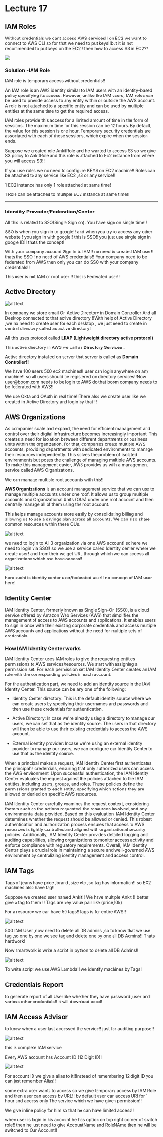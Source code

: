 # Lecture 17

## IAM Roles

Without credentials we cant access AWS services!! on EC2 we want to connect to AWS CLI so for that we need to put keys!!but it is not recommended to put keys on the EC2!! then how to access S3 in  EC2??

![](image.png)


### Solution -IAM Role
IAM role is temporary access without credentials!!

An IAM role is an AWS identity similar to IAM users with an identity-based policy specifying its access. However, unlike the IAM users, IAM roles can be used to provide access to any entity within or outside the AWS account. A role is not attached to a specific entity and can be used by multiple entities at the same time to get the required access.


IAM roles provide this access for a limited amount of time in the form of sessions. The maximum time for this session can be 12 hours. By default, the value for this session is one hour. Temporary security credentials are associated with each of these sessions, which expire when the session ends.

Suppose we created role AnkitRole and he wanted to access S3 so we give S3 policy to AnkitRole and this role is attached to Ec2 instance from where you will access S3!!

If you use roles we no need to configure KEYS on EC2 machine!!
Roles can be attached to any service like EC2 ,s3 or any service!!

1 EC2 instance has only 1 role attached at same time!

1 Role can be attached to multiple EC2 instance at same time!! 

---
### Idendity Provoder/Federation/Center

All this is related to SSO(Single Sign on). You have sign on single time!!

SSO is when you sign in to google!! and when you try to access any other website ! you sign in with google!! this is SSO!! you just use single sign in google ID!! thats the concept!

With your company account Sign in to IAM!! no need to created IAM user!! thats the SSO!!
no need of AWS credentials!! Your company need to be federated from AWS then only you can do SSO with your company credentials!!

This user is not IAM or root user !! this is Federated user!!

## Active Directory

![alt text](image-1.png)

In company we store email On Active Directory in Domain Controller And all Desktop connected to that active directory !!With help of Active Directory ,we no need to create user for each desktop , we just need to create in central directory called as active directory!

All this uses protocol called __LDAP (Lightweight directory active protocol)__

This active directory in AWS we call as __Directory Services .__

Active directory installed on server that server is called as __Domain Controller!!__

We have 100 users 500 ec2 machines!! user can login anywhere on any machine!! so all users should be registered on directory services!!Now user@boom.com needs to be login to AWS do that boom company needs to be federated with AWS!!

We use Okta and OAuth in real time!!There also we create user like we created in Active Directory and login by that !!

## AWS Organizations

As companies scale and expand, the need for efficient management and control over their digital infrastructure becomes increasingly important. This creates a need for isolation between different departments or business units within the organization. For that, companies create multiple AWS accounts, providing departments with dedicated environments to manage their resources independently. This solves the problem of isolated environments but poses the challenge of managing multiple AWS accounts. To make this management easier, AWS provides us with a management service called AWS Organizations.

We can manage multiple root accounts with this!!

__AWS Organizations__ is an account management service that we can use to manage multiple accounts under one roof. It allows us to group multiple accounts and Organizational Units (OUs) under one root account and then centrally manage all of them using the root account.

This helps manage accounts more easily by consolidating billing and allowing us to use a savings plan across all accounts. We can also share common resources within these OUs.


![alt text](image-2.png)

we need to login to All 3 organization via one AWS account! so here we need to login via SSO!! so we use a service called Identity center where we create user! and from their we get URL through which we can access all organizations which she have access!!


![alt text](image-4.png)

here suchi is identity center user/federated user!! no concept of IAM user here!!
## Identity Center
IAM Identity Center, formerly known as Single Sign-On (SSO), is a cloud service offered by Amazon Web Services (AWS) that simplifies the management of access to AWS accounts and applications. It enables users to sign in once with their existing corporate credentials and access multiple AWS accounts and applications without the need for multiple sets of credentials.

### How IAM Identity Center works
IAM Identity Center uses IAM roles to give the requesting entities permissions to AWS services/resources. We start with assigning a permission set. For each permission set IAM Identity Center creates an IAM role with the corresponding policies in each account.

For the authentication part, we need to add an identity source in the IAM Identity Center. This source can be any one of the following:

- Identity Center directory: This is the default identity source where we can create users by specifying their usernames and passwords and then use these credentials for authentication.

- Active Directory: In case we're already using a directory to manage our users, we can set that as the identity source. The users in that directory will then be able to use their existing credentials to access the AWS account.

- External identity provider: Incase we're using an external identity provider to manage our users, we can configure our Identity Center to use that as the identity source.

When a principal makes a request, IAM Identity Center first authenticates the principal's credentials, ensuring that only authorized users can access the AWS environment. Upon successful authentication, the IAM Identity Center evaluates the request against the policies attached to the IAM entities, including users, groups, and roles. These policies define the permissions granted to each entity, specifying which actions they are allowed or denied on specific AWS resources.

IAM Identity Center carefully examines the request context, considering factors such as the actions requested, the resources involved, and any environmental data provided. Based on this evaluation, IAM Identity Center determines whether the request should be allowed or denied. This robust authentication and authorization process ensures that access to AWS resources is tightly controlled and aligned with organizational security policies. Additionally, IAM Identity Center provides detailed logging and auditing capabilities, allowing organizations to monitor access activity and enforce compliance with regulatory requirements. Overall, IAM Identity Center plays a crucial role in maintaining a secure and well-governed AWS environment by centralizing identity management and access control.

## IAM Tags
Tags of jeans have price ,brand ,size etc ,so tag has information!! so EC2 machines also have tag!!

Suppose we created user named Ankit!! We have multiple Ankit !! better give a tag to them !! Tags are key value pair like
(price,10k)

For a resource we can have 50 tags!!Tags is for entire AWS!!


![alt text](image-3.png)

500 IAM User ,now need to delete all DB admins ,so to know that we use tag ,so one by one we see tag and delete one by one all DB Admins!! Thats hardwork!

Now smartwork is write a script in python to delete all DB Admins!!

![alt text](image-5.png)

To write script we use AWS Lambda!! we identify machines by Tags!

## Credentials Report
 to generate report of all User like whether they have password ,user and various other credentials!! it will download excel!

 ## IAM Access Advisor
 to know when a user last accessed the service!! just for auditing purpose!! 


![alt text](image-6.png)

this is complete IAM service

Every AWS account has Account ID (12 Digit ID)!

![alt text](image-7.png)

For account ID we give a alias to it!!Instead of remembering 12 digit ID you can just remember Alias!!

some extra user wants to access so we give temporary access by IAM Role and then user can access by URL!! by default user can access URl for 1 hour and access only The service which we have given permission!!

We give inline policy for him so that he can have limited access!!

when user is login in his account he has option on top right corner of switch role!! then he just need to give AccountName and RoleNAme then he will be switched to Our Account!!